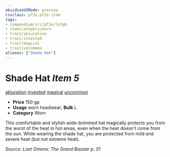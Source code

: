 ```yaml
---
obsidianUIMode: preview
cssclass: pf2e,pf2e-item
tags:
- compendium/src/pf2e/lotgb
- item/category/worn
- trait/abjuration
- trait/invested
- trait/magical
- trait/uncommon
aliases: ["Shade Hat"]
---
```

# Shade Hat *Item 5*  
[abjuration](rules/traits/abjuration.md)  [invested](rules/traits/invested.md)  [magical](rules/traits/magical.md)  [uncommon](rules/traits/uncommon.md)  

- **Price** 150 gp
- **Usage** worn headwear; **Bulk** L
- **Category** Worn

This comfortable and stylish wide-brimmed hat magically protects you from the worst of the heat in hot areas, even when the heat doesn't come from the sun. While wearing the shade hat, you are protected from mild and severe heat (but not extreme heat).

*Source: Lost Omens: The Grand Bazaar p. 51*